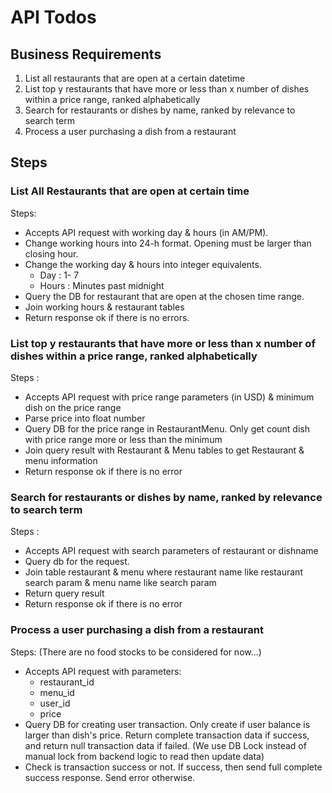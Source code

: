 # API Todos

## Business Requirements

1. List all restaurants that are open at a certain datetime
2. List top y restaurants that have more or less than x number of dishes within a price range, ranked alphabetically
3. Search for restaurants or dishes by name, ranked by relevance to search term
4. Process a user purchasing a dish from a restaurant

## Steps

### List All Restaurants that are open at certain time

Steps:

- Accepts API request with working day & hours (in AM/PM).
- Change working hours into 24-h format. Opening must be larger than closing hour.
- Change the working day & hours into integer equivalents.
  - Day : 1- 7
  - Hours : Minutes past midnight
- Query the DB for restaurant that are open at the chosen time range.
- Join working hours & restaurant tables
- Return response ok if there is no errors.

### List top y restaurants that have more or less than x number of dishes within a price range, ranked alphabetically

Steps :

- Accepts API request with price range parameters (in USD) & minimum dish on the price range
- Parse price into float number
- Query DB for the price range in RestaurantMenu. Only get count dish with price range more or less than the minimum
- Join query result with Restaurant & Menu tables to get Restaurant & menu information
- Return response ok if there is no error

### Search for restaurants or dishes by name, ranked by relevance to search term

Steps :

- Accepts API request with search parameters of restaurant or dishname
- Query db for the request.
- Join table restaurant & menu where restaurant name like restaurant search param & menu name like search param
- Return query result
- Return response ok if there is no error

### Process a user purchasing a dish from a restaurant

Steps: (There are no food stocks to be considered for now...)

- Accepts API request with parameters:
  - restaurant_id
  - menu_id
  - user_id
  - price
- Query DB for creating user transaction. Only create if user balance is larger than dish's price. Return complete transaction data if success, and return null transaction data if failed. (We use DB Lock instead of manual lock from backend logic to read then update data)
- Check is transaction success or not. If success, then send full complete success response. Send error otherwise.

